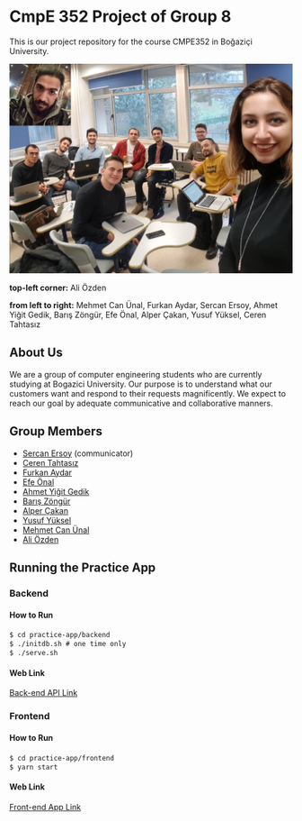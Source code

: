 # CmpE 352 Project of Group 8

This is our project repository for the course CMPE352 in Boğaziçi University. 

![alt text](https://github.com/bounswe/bounswe2019group8/blob/master/images/group-photo.jpeg)

**top-left corner:** Ali Özden

**from left to right:** Mehmet Can Ünal, Furkan Aydar, Sercan Ersoy, Ahmet Yiğit Gedik, Barış Zöngür, Efe Önal, Alper Çakan, Yusuf Yüksel, Ceren Tahtasız

## About Us
We are a group of computer engineering students who are currently studying at Bogazici University. Our purpose is to understand what our customers want and respond to their requests magnificently. We expect to reach our goal by adequate communicative and collaborative manners.

## Group Members

* [Sercan Ersoy](https://github.com/sercanersoy) (communicator)
* [Ceren Tahtasız](https://github.com/cerentahtasiz)
* [Furkan Aydar](https://github.com/furkanaydar)
* [Efe Önal](https://github.com/efe-onal-2016400267)
* [Ahmet Yiğit Gedik](https://github.com/ahmetyigitgedik)
* [Barış Zöngür](https://github.com/baris-zongur-2016400285)
* [Alper Çakan](https://github.com/alpercakan)
* [Yusuf Yüksel](https://github.com/yusufyuksel96)
* [Mehmet Can Ünal](https://github.com/m-canunal)
* [Ali Özden](https://github.com/ozdenali)

## Running the Practice App
### Backend
#### How to Run
```
$ cd practice-app/backend
$ ./initdb.sh # one time only 
$ ./serve.sh
```
#### Web Link
[Back-end API Link](http://18.188.149.114:8080)

### Frontend
#### How to Run
```
$ cd practice-app/frontend
$ yarn start
```
#### Web Link
[Front-end App Link](http://18.188.149.114)
